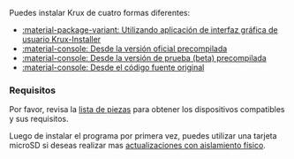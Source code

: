 Puedes instalar Krux de cuatro formas diferentes:

- [:material-package-variant: Utilizando aplicación de interfaz gráfica de usuario Krux-Installer](../installing/from-gui/index.md)
- [:material-console: Desde la versión oficial precompilada](../installing/from-pre-built-release.md)
- [:material-console: Desde la versión de prueba (beta) precompilada](../installing/from-test-release.md)
- [:material-console: Desde el código fuente original](../installing/from-source.md)

### Requisitos 
Por favor, revisa la [lista de piezas](../../parts.md) para obtener los dispositivos compatibles y sus requisitos.

Luego de instalar el programa por primera vez, puedes utilizar una tarjeta microSD si deseas realizar mas [actualizaciones con aislamiento físico](../features/sd-card-update.md).
